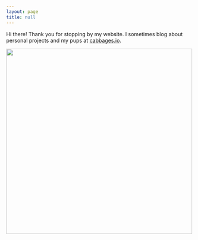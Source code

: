 ```yaml
---
layout: page
title: null
---
```


Hi there! Thank you for stopping by my website. I sometimes blog about personal projects and my pups at <a href="http://www.cabbages.io" target=_blank>cabbages.io</a>.

<img src="https://github.com/ka-chang/ka-chang.github.io/raw/main/images/puppers.jpg" width="500">
